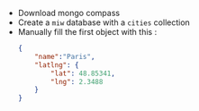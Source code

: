 - Download mongo compass
- Create a `miw` database with a `cities` collection
- Manually fill the first object with this : 
    ```json
    {
        "name":"Paris",
        "latlng": {
            "lat": 48.85341,
            "lng": 2.3488
        }
    }
    ```
